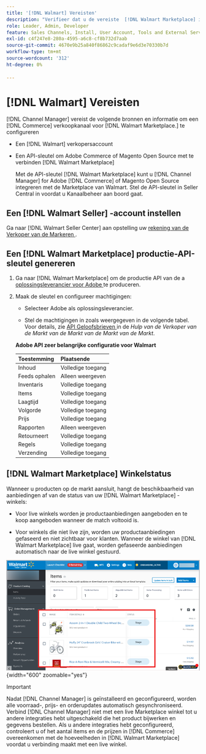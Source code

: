 ```yaml
---
title: '[!DNL Walmart] Vereisten'
description: "Verifieer dat u de vereiste  [!DNL Walmart Marketplace] informatie en middelen hebt om met de Manager van het Kanaal te integreren."
role: Leader, Admin, Developer
feature: Sales Channels, Install, User Account, Tools and External Services
exl-id: c4f247e8-280a-4595-a6c8-cf8b732d7aab
source-git-commit: 4670e9b25a840f86862c9cadaf9e6d3e70330b7d
workflow-type: tm+mt
source-wordcount: '312'
ht-degree: 0%

---
```


# [!DNL Walmart] Vereisten

[!DNL Channel Manager] vereist de volgende bronnen en informatie om een [!DNL Commerce] verkoopkanaal voor [!DNL Walmart Marketplace.] te configureren

* Een [!DNL Walmart] verkopersaccount

* Een API-sleutel om Adobe Commerce of Magento Open Source met te verbinden [!DNL Walmart Marketplace]

  Met de API-sleutel [!DNL Walmart Marketplace] kunt u [!DNL Channel Manager] for Adobe [!DNL Commerce] of Magento Open Source integreren met de Marketplace van Walmart. Stel de API-sleutel in Seller Central in voordat u Kanaalbeheer aan boord gaat.

## Een [!DNL Walmart Seller] -account instellen

Ga naar [!DNL Walmart Seller Center] aan opstelling uw [ rekening van de Verkoper van de Markeren ](https://seller.walmart.com/signup?q=&amp;origin=solution_provider&amp;src=0014M00001zivMp).

## Een [!DNL Walmart Marketplace] productie-API-sleutel genereren

1. Ga naar [!DNL Walmart Marketplace] om de productie API van de a [ oplossingsleverancier voor Adobe ](https://developer.walmart.com/#preloginModal?redirectUri=https%3A%2F%2Fdeveloper.walmart.com%2Faccount%2FgenerateKey) te produceren.

1. Maak de sleutel en configureer machtigingen:

   * Selecteer Adobe als oplossingsleverancier.

   * Stel de machtigingen in zoals weergegeven in de volgende tabel. Voor details, zie [ API Geloofsbrieven ](https://sellerhelp.walmart.com/seller/s/guide?article=000006422) in de _Hulp van de Verkoper van de Markt van de Markt van de Markt van de Markt_.

   **Adobe API zeer belangrijke configuratie voor Walmart**

   | **Toestemming** | **Plaatsende** |
   |----------------|-------------|
   | Inhoud | Volledige toegang |
   | Feeds ophalen | Alleen weergeven |
   | Inventaris | Volledige toegang |
   | Items | Volledige toegang |
   | Laagtijd | Volledige toegang |
   | Volgorde | Volledige toegang |
   | Prijs | Volledige toegang |
   | Rapporten | Alleen weergeven |
   | Retourneert | Volledige toegang |
   | Regels | Volledige toegang |
   | Verzending | Volledige toegang |

## [!DNL Walmart Marketplace] Winkelstatus

Wanneer u producten op de markt aansluit, hangt de beschikbaarheid van aanbiedingen af van de status van uw [!DNL Walmart Marketplace] -winkels:

* Voor live winkels worden je productaanbiedingen aangeboden en te koop aangeboden wanneer de match voltooid is.

* Voor winkels die niet live zijn, worden uw productaanbiedingen gefaseerd en niet zichtbaar voor klanten. Wanneer de winkel van [!DNL Walmart Marketplace] live gaat, worden gefaseerde aanbiedingen automatisch naar de live winkel gestuurd.

![[!DNL Walmart Seller Central] Gelaagde producten ](assets/walmart-seller-central-staged.png){width="600" zoomable="yes"}

>[!IMPORTANT]
>
>Nadat [!DNL Channel Manager] is geïnstalleerd en geconfigureerd, worden alle voorraad-, prijs- en orderupdates automatisch gesynchroniseerd. Verbind [!DNL Channel Manager] niet met een live Marketplace winkel tot u andere integraties hebt uitgeschakeld die het product bijwerken en gegevens bestellen. Als u andere integraties hebt geconfigureerd, controleert u of het aantal items en de prijzen in [!DNL Commerce] overeenkomen met de hoeveelheden in [!DNL Walmart Marketplace] voordat u verbinding maakt met een live winkel.

